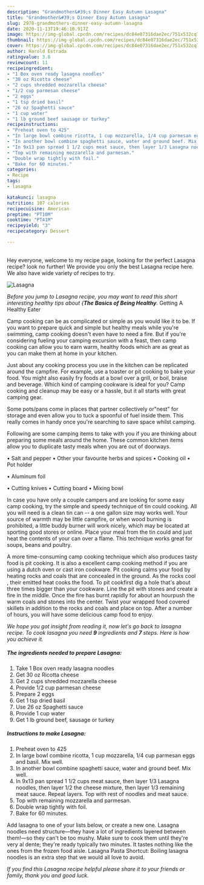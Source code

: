 ```yaml
---
description: "Grandmother&#39;s Dinner Easy Autumn Lasagna"
title: "Grandmother&#39;s Dinner Easy Autumn Lasagna"
slug: 2978-grandmothers-dinner-easy-autumn-lasagna
date: 2020-11-13T19:46:10.917Z
image: https://img-global.cpcdn.com/recipes/dc84e07316dae2ec/751x532cq70/lasagna-recipe-main-photo.jpg
thumbnail: https://img-global.cpcdn.com/recipes/dc84e07316dae2ec/751x532cq70/lasagna-recipe-main-photo.jpg
cover: https://img-global.cpcdn.com/recipes/dc84e07316dae2ec/751x532cq70/lasagna-recipe-main-photo.jpg
author: Harold Estrada
ratingvalue: 3.8
reviewcount: 11
recipeingredient:
- "1 Box oven ready lasagna noodles"
- "30 oz Ricotta cheese"
- "2 cups shredded mozzarella cheese"
- "1/2 cup parmesan cheese"
- "2 eggs"
- "1 tsp dried basil"
- "26 oz Spaghetti sauce"
- "1 cup water"
- "1 lb ground beef sausage or turkey"
recipeinstructions:
- "Preheat oven to 425"
- "In large bowl combine ricotta, 1 cup mozzarella, 1/4 cup parmesan eggs and basil. Mix well."
- "In another bowl combine spaghetti sauce, water and ground beef. Mix well."
- "In 9x13 pan spread 1 1/2 cups meat sauce, then layer 1/3 Lasagna noodles, then layer 1/2 the cheese mixture, then layer 1/3 remaining meat sauce. Repeat layers. Top with rest of noodles and meat sauce."
- "Top with remaining mozzarella and parmesan."
- "Double wrap tightly with foil."
- "Bake for 60 minutes."
categories:
- Recipe
tags:
- lasagna

katakunci: lasagna 
nutrition: 107 calories
recipecuisine: American
preptime: "PT10M"
cooktime: "PT41M"
recipeyield: "3"
recipecategory: Dessert

---
```

<br>
Hey everyone, welcome to my recipe page, looking for the perfect Lasagna recipe? look no further! We provide you only the best Lasagna recipe here. We also have wide variety of recipes to try.
<br>


![Lasagna](https://img-global.cpcdn.com/recipes/dc84e07316dae2ec/751x532cq70/lasagna-recipe-main-photo.jpg)

<i>Before you jump to Lasagna recipe, you may want to read this short interesting healthy tips about {<strong>The Basics of Being Healthy</strong>.</i>
Getting A Healthy Eater

    
Camp cooking can be as complicated or simple as you would like it to be. If you want to prepare quick and simple but healthy meals while you're swimming, camp cooking doesn't even have to need a fire. But if you're considering fueling your camping excursion with a feast, then camp cooking can allow you to earn warm, healthy foods which are as great as you can make them at home in your kitchen.

 Just about any cooking process you use in the kitchen can be replicated around the campfire. For example, use a toaster or pit cooking to bake your food. You might also easily fry foods at a bowl over a grill, or boil, braise and beverage. Which kind of camping cookware is ideal for you? Camp cooking and cleanup may be easy or a hassle, but it all starts with great camping gear.

Some pots/pans come in places that partner collectively or"nest" for storage and even allow you to tuck a spoonful of fuel inside them. This really comes in handy once you're searching to save space whilst camping.

Following are some camping items to take with you if you are thinking about preparing some meals around the home. These common kitchen items allow you to duplicate tasty meals when you are out of doorways.

• Salt and pepper
• Other your favourite herbs and spices
• Cooking oil
• Pot holder

• Aluminum foil

• Cutting knives
• Cutting board
• Mixing bowl


In case you have only a couple campers and are looking for some easy camp cooking, try the simple and speedy technique of tin could cooking. All you will need is a clean tin can -- a one gallon size may works well. Your source of warmth may be little campfire, or when wood burning is prohibited, a little buddy burner will work nicely, which may be located at sporting good stores or online. Place your meal from the tin could and just heat the contents of your can over a flame.  This technique works great for soups, beans and poultry.

A more time-consuming camp cooking technique which also produces tasty food is pit cooking.  It is also a excellent camp cooking method if you are using a dutch oven or cast iron cookware. Pit cooking calms your food by heating rocks and coals that are concealed in the ground. As the rocks cool , their emitted heat cooks the food. To pit cookfirst dig a hole that's about three times bigger than your cookware. Line the pit with stones and create a fire in the middle. Once the fire has burnt rapidly for about an hourpush the warm coals and stones into the center. Twist your wrapped food covered skillets in addition to the rocks and coals and place on top. After a number of hours, you will have some delicious camp food to enjoy.


<i>We hope you got insight from reading it, now let's go back to lasagna recipe. To cook lasagna you need <strong>9</strong> ingredients and <strong>7</strong> steps. Here is how you achieve it.
</i>

##### The ingredients needed to prepare Lasagna:

1. Take 1 Box oven ready lasagna noodles
1. Get 30 oz Ricotta cheese
1. Get 2 cups shredded mozzarella cheese
1. Provide 1/2 cup parmesan cheese
1. Prepare 2 eggs
1. Get 1 tsp dried basil
1. Use 26 oz Spaghetti sauce
1. Provide 1 cup water
1. Get 1 lb ground beef, sausage or turkey


##### Instructions to make Lasagna:

1. Preheat oven to 425
1. In large bowl combine ricotta, 1 cup mozzarella, 1/4 cup parmesan eggs and basil. Mix well.
1. In another bowl combine spaghetti sauce, water and ground beef. Mix well.
1. In 9x13 pan spread 1 1/2 cups meat sauce, then layer 1/3 Lasagna noodles, then layer 1/2 the cheese mixture, then layer 1/3 remaining meat sauce. Repeat layers. Top with rest of noodles and meat sauce.
1. Top with remaining mozzarella and parmesan.
1. Double wrap tightly with foil.
1. Bake for 60 minutes.


Add lasagna to one of your lists below, or create a new one. Lasagna noodles need structure—they have a lot of ingredients layered between them!—so they can&#39;t be too mushy. Make sure to cook them until they&#39;re very al dente; they&#39;re ready typically two minutes. It tastes nothing like the ones from the frozen food aisle. Lasagna Pasta Shortcut: Boiling lasagna noodles is an extra step that we would all love to avoid. 

<i>If you find this Lasagna recipe helpful please share it to your friends or family, thank you and good luck.</i>
